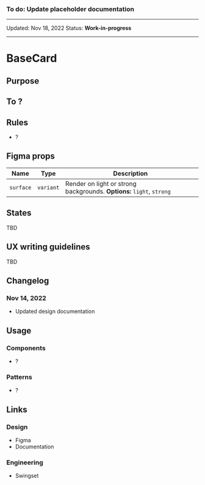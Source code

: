 ### To do: Update placeholder documentation

---

Updated: Nov 18, 2022
Status: **Work-in-progress**

---

# BaseCard

## Purpose

## To ?

## Rules

- ?

## Figma props

| Name      | Type      | Description                                                           |
| --------- | --------- | --------------------------------------------------------------------- |
| `surface` | `variant` | Render on light or strong backgrounds. **Options:** `light`, `strong` |

## States

TBD

## UX writing guidelines

TBD

## Changelog

### Nov 14, 2022

- Updated design documentation

## Usage

### Components

- ?

### Patterns

- ?

## Links

### Design

- Figma
- Documentation

### Engineering

- Swingset
